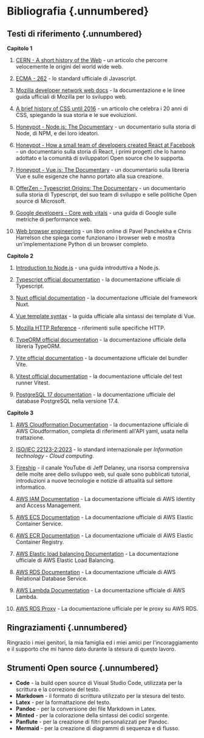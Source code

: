 # Bibliografia {.unnumbered}

## Testi di riferimento {.unnumbered}

**Capitolo 1**

1. [CERN - A short history of the Web](https://home.cern/science/computing/birth-web/short-history-web) - un articolo che percorre velocemente le origini del world wide web.

1. [ECMA - 262](https://ecma-international.org/publications-and-standards/standards/ecma-262/) - lo standard ufficiale di Javascript.

1. [Mozilla developer network web docs](https://developer.mozilla.org/it/docs/Web) - la documentazione e le linee guida ufficiali di Mozilla per lo sviluppo web.

1. [A brief history of CSS until 2016](https://www.w3.org/Style/CSS20/history.html) - un articolo che celebra i 20 anni di CSS, spiegando la sua storia e le sue evoluzioni.

1. [Honeypot - Node.js: The Documentary](https://www.youtube.com/watch?v=LB8KwiiUGy0) - un documentario sulla storia di Node, di NPM, e dei loro ideatori.

1. [Honeypot - How a small team of developers created React at Facebook](https://www.youtube.com/watch?v=8pDqJVdNa44) - un documentario sulla storia di React, i primi progetti che lo hanno adottato e la comunità di sviluppatori Open source che lo supporta.

1. [Honeypot - Vue.js: The Documentary](https://www.youtube.com/watch?v=OrxmtDw4pVI) - un documentario sulla libreria Vue e sulle esigenze che hanno portato alla sua creazione.

1. [OfferZen - Typescript Origins: The Documentary](https://www.youtube.com/watch?v=U6s2pdxebSo) - un documentario sulla storia di Typescript, del suo team di sviluppo e selle politiche Open source di Microsoft.

1. [Google developers - Core web vitals](https://developers.google.com/search/docs/appearance/core-web-vitals?hl=it) - una guida di Google sulle metriche di performance web.

1. [Web browser engineering](https://browser.engineering/onepage.html) - un libro online di Pavel Panchekha e Chris Harrelson che spiega come funzionano i browser web e mostra un'implementazione Python di un browser completo.

**Capitolo 2**

1. [Introduction to Node.js](https://nodejs.org/en/learn/getting-started/introduction-to-nodejs) - una guida introduttiva a Node.js.

1. [Typescript official documentation](https://www.typescriptlang.org/docs/) - la documentazione ufficiale di Typescript.

1. [Nuxt official documentation](https://nuxt.com/docs/getting-started/introduction) - la documentazione ufficiale del framework Nuxt.

1. [Vue template syntax](https://vuejs.org/guide/template-syntax.html) - la guida ufficiale alla sintassi dei template di Vue.

1. [Mozilla HTTP Reference](https://developer.mozilla.org/en-US/docs/Web/HTTP) - riferimenti sulle specifiche HTTP.

1. [TypeORM official documentation](https://typeorm.io/) - la documentazione ufficiale della libreria TypeORM.

1. [Vite official documentation](https://vitejs.dev/guide) - la documentazione ufficiale del bundler Vite.

1. [Vitest official documentation](https://vitest.dev/guide) - la documentazione ufficiale del test runner Vitest.

1. [PostgreSQL 17 documentation](https://www.postgresql.org/docs/17/) - la documentazione ufficiale del database PostgreSQL nella versione 17.4.

**Capitolo 3**

1. [AWS Cloudformation Documentation](https://docs.aws.amazon.com/AWSCloudFormation/latest/UserGuide/template-guide.html) - la documentazione ufficiale di AWS Cloudformation, completa di riferimenti all'API yaml, usata nella trattazione.

1. [ISO/IEC 22123-2:2023](https://www.iso.org/standard/80351.html) - lo standard internazionale per _Information technology - Cloud computing_.

1. [Fireship](https://www.youtube.com/@Fireship) - il canale YouTube di Jeff Delaney, una risorsa comprensiva delle molte aree dello sviluppo web, sul quale sono pubblicati tutorial, introduzioni a nuove tecnologie e notizie di attualità sul settore informatico.

1. [AWS IAM Documentation](https://docs.aws.amazon.com/IAM/latest/UserGuide/introduction.html) -  La documentazione ufficiale di AWS Identity and Access Management.

1. [AWS ECS Documentation](https://docs.aws.amazon.com/AmazonECS/latest/developerguide/Welcome.html) - La documentazione ufficiale di AWS Elastic Container Service.

1. [AWS ECR Documentation](https://docs.aws.amazon.com/AmazonECR/latest/userguide/what-is-ecr.html) - La documentazione ufficiale di AWS Elastic Container Registry.

1. [AWS Elastic load balancing Documentation](https://docs.aws.amazon.com/elasticloadbalancing/latest/userguide/what-is-load-balancing.html) - La documentazione ufficiale di AWS Elastic Load Balancing.

1. [AWS RDS Documentation](https://docs.aws.amazon.com/AmazonRDS/latest/UserGuide/Welcome.html) - La documentazione ufficiale di AWS Relational Database Service.

1. [AWS Lambda Documentation](https://docs.aws.amazon.com/lambda/latest/dg/welcome.html) - La documentazione ufficiale di AWS Lambda.

1. [AWS RDS Proxy](https://docs.aws.amazon.com/AmazonRDS/latest/UserGuide/rds-proxy.html) - La documentazione ufficiale per le proxy su AWS RDS.

## Ringraziamenti {.unnumbered}

Ringrazio i miei genitori, la mia famiglia ed i miei amici per l'incoraggiamento e il supporto che mi hanno dato durante la stesura di questo lavoro.

## Strumenti Open source {.unnumbered}

-   **Code** - la build open source di Visual Studio Code, utilizzata per la scrittura e la correzione del testo.
-   **Markdown** - il formato di scrittura utilizzato per la stesura del testo.
-   **Latex** - per la formattazione del testo.
-   **Pandoc** - per la conversione dei file Markdown in Latex.
-   **Minted** - per la colorazione della sintassi dei codici sorgente.
-   **Panflute** - per la creazione di filtri personalizzati per Pandoc.
-   **Mermaid** - per la creazione di diagrammi di sequenza e di flusso.

